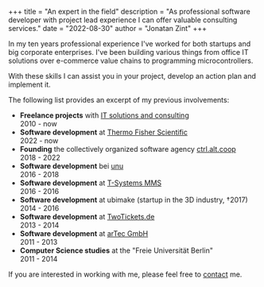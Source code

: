 +++
title = "An expert in the field"
description = "As professional software developer with project lead experience I can offer valuable consulting services."
date = "2022-08-30"
author = "Jonatan Zint"
+++

In my ten years professional experience I've worked for both startups and big corporate enterprises. I've been building
various things from office IT solutions over e-commerce value chains to programming microcontrollers.

With these skills I can assist you in your project, develop an action plan and implement it.

The following list provides an excerpt of my previous involvements:

* **Freelance projects** with [IT solutions and consulting](/en/services)  
  2010 - now
* **Software development** at [Thermo Fisher Scientific](https://www.thermofisher.com/de/de/home.html)  
  2022 - now
* **Founding** the collectively organized software agency [ctrl.alt.coop](https://ctrl.alt.coop)  
  2018 - 2022
* **Software development** bei [unu](https://unumotors.com/)  
  2016 - 2018 
* **Software development** at [T-Systems MMS](https://www.t-systems-mms.com/)  
  2016 - 2016 
* **Software development** at ubimake (startup in the 3D industry, †2017)  
  2014 - 2016
* **Software development** at [TwoTickets.de](https://www.twotickets.de/)  
  2013 - 2014
* **Software development** at [arTec GmbH](https://artec-berlin.de/)  
  2011 - 2013
* **Computer Science studies** at the "Freie Universität Berlin"  
  2011 - 2014

If you are interested in working with me, please feel free to [contact](/en/contact) me.